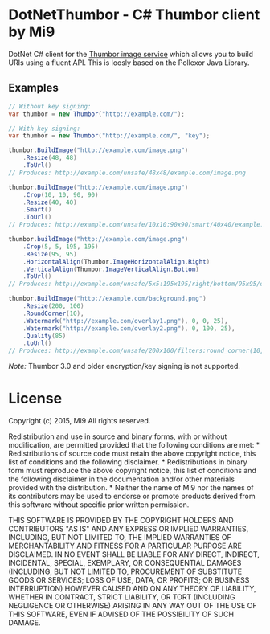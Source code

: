DotNetThumbor - C# Thumbor client by Mi9
========================================

DotNet C# client for the [Thumbor image service][1] which allows you to build URIs 
using a fluent API. This is loosly based on the Pollexor Java Library.


Examples
--------

```C#
// Without key signing:
var thumbor = new Thumbor("http://example.com/");

// With key signing:
var thumbor = new Thumbor("http://example.com/", "key");
```

```C#
thumbor.BuildImage("http://example.com/image.png")
    .Resize(48, 48)
    .ToUrl()
// Produces: http://example.com/unsafe/48x48/example.com/image.png

thumbor.BuildImage("http://example.com/image.png")
    .Crop(10, 10, 90, 90)
    .Resize(40, 40)
    .Smart()
    .ToUrl()
// Produces: http://example.com/unsafe/10x10:90x90/smart/40x40/example.com/image.png

thumbor.buildImage("http://example.com/image.png")
    .Crop(5, 5, 195, 195)
    .Resize(95, 95)
    .HorizontalAlign(Thumbor.ImageHorizontalAlign.Right)
    .VerticalAlign(Thumbor.ImageVerticalAlign.Bottom)
    .ToUrl()
// Produces: http://example.com/unsafe/5x5:195x195/right/bottom/95x95/example.com/image.png

thumbor.BuildImage("http://example.com/background.png")
    .Resize(200, 100)
    .RoundCorner(10),
    .Watermark("http://example.com/overlay1.png"), 0, 0, 25),
    .Watermark("http://example.com/overlay2.png"), 0, 100, 25),
    .Quality(85)
    .toUrl()
// Produces: http://example.com/unsafe/200x100/filters:round_corner(10,255,255,255):watermark(http://example.com/overlay1.png,0,0,25):watermark(http://example.com/overlay2.png,0,100,25):quality(85)/http://example.com/background.png
```

*Note:* Thumbor 3.0 and older encryption/key signing is not supported.


License
=======

Copyright (c) 2015, Mi9
All rights reserved.

Redistribution and use in source and binary forms, with or without
modification, are permitted provided that the following conditions are met:
    * Redistributions of source code must retain the above copyright
      notice, this list of conditions and the following disclaimer.
    * Redistributions in binary form must reproduce the above copyright
      notice, this list of conditions and the following disclaimer in the
      documentation and/or other materials provided with the distribution.
    * Neither the name of Mi9 nor the
      names of its contributors may be used to endorse or promote products
      derived from this software without specific prior written permission.

THIS SOFTWARE IS PROVIDED BY THE COPYRIGHT HOLDERS AND CONTRIBUTORS "AS IS" AND
ANY EXPRESS OR IMPLIED WARRANTIES, INCLUDING, BUT NOT LIMITED TO, THE IMPLIED
WARRANTIES OF MERCHANTABILITY AND FITNESS FOR A PARTICULAR PURPOSE ARE
DISCLAIMED. IN NO EVENT SHALL <COPYRIGHT HOLDER> BE LIABLE FOR ANY
DIRECT, INDIRECT, INCIDENTAL, SPECIAL, EXEMPLARY, OR CONSEQUENTIAL DAMAGES
(INCLUDING, BUT NOT LIMITED TO, PROCUREMENT OF SUBSTITUTE GOODS OR SERVICES;
LOSS OF USE, DATA, OR PROFITS; OR BUSINESS INTERRUPTION) HOWEVER CAUSED AND
ON ANY THEORY OF LIABILITY, WHETHER IN CONTRACT, STRICT LIABILITY, OR TORT
(INCLUDING NEGLIGENCE OR OTHERWISE) ARISING IN ANY WAY OUT OF THE USE OF THIS
SOFTWARE, EVEN IF ADVISED OF THE POSSIBILITY OF SUCH DAMAGE.


 [1]: https://github.com/globocom/thumbor
 